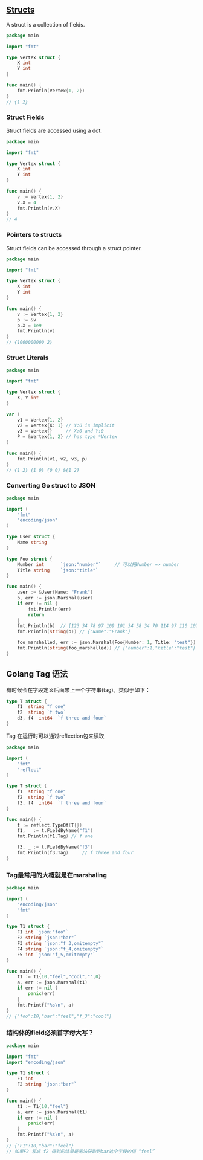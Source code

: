## [Structs](https://tour.golang.org/moretypes/2)

A struct is a collection of fields.

```go
package main

import "fmt"

type Vertex struct {
	X int
	Y int
}

func main() {
	fmt.Println(Vertex{1, 2})
}
// {1 2}
```

### Struct Fields
Struct fields are accessed using a dot.
```go
package main

import "fmt"

type Vertex struct {
    X int
    Y int
}

func main() {
    v := Vertex{1, 2}
    v.X = 4
    fmt.Println(v.X)
}
// 4
```

### Pointers to structs
Struct fields can be accessed through a struct pointer.
```go
package main

import "fmt"

type Vertex struct {
    X int
    Y int
}

func main() {
    v := Vertex{1, 2}
    p := &v
    p.X = 1e9
    fmt.Println(v)
}
// {1000000000 2}
```

### Struct Literals
```go
package main

import "fmt"

type Vertex struct {
    X, Y int
}

var (
    v1 = Vertex{1, 2}
    v2 = Vertex{X: 1} // Y:0 is implicit
    v3 = Vertex{}     // X:0 and Y:0
    P = &Vertex{1, 2} // has type *Vertex
)

func main() {
	fmt.Println(v1, v2, v3, p)
}
// {1 2} {1 0} {0 0} &{1 2}
```

### Converting Go struct to JSON
```go
package main

import (
    "fmt"
    "encoding/json"
)

type User struct {
    Name string
}

type Foo struct {
    Number int      `json:"number"`     // 可以把Number => number
    Title string    `json:"title"`
}

func main() {
    user := &User{Name: "Frank"}
    b, err := json.Marshal(user)
    if err != nil {
        fmt.Println(err)
        return
    }
    fmt.Println(b)  // [123 34 78 97 109 101 34 58 34 70 114 97 110 107 34 125]
    fmt.Println(string(b)) // {"Name":"Frank"}

    foo_marshalled, err := json.Marshal(Foo{Number: 1, Title: "test"})
    fmt.Println(string(foo_marshalled)) // {"number":1,"title":"test"}
}
```

## Golang Tag 语法
有时候会在字段定义后面带上一个字符串(tag)。类似于如下：
```go
type T struct {
    f1  string "f one"
    f2  string `f two`
    d3, f4  int64  `f three and four`
}
```
Tag 在运行时可以通过reflection包来读取
```go
package main

import (
    "fmt"
    "reflect"
)

type T struct {
    f1  string "f one"
    f2  string `f two`
    f3, f4  int64  `f three and four`
}

func main() {
    t := reflect.TypeOf(T{})
    f1, _ := t.FieldByName("f1")
    fmt.Println(f1.Tag) // f one

    f3, _ := t.FieldByName("f3")
    fmt.Println(f3.Tag)     // f three and four
}
```

### Tag最常用的大概就是在marshaling
```go
package main

import (
    "encoding/json"
    "fmt"
)

type T1 struct {
	F1 int `json:"foo"`
	F2 string `json:"bar"`
	F3 string `json:"f_3,omitempty"`
	F4 string `json:"f_4,omitempty"`
	F5 int `json:"f_5,omitempty"`
}

func main() {
	t1 := T1{10,"feel","cool","",0}
    a, err := json.Marshal(t1)
    if err != nil {
        panic(err)
    }
    fmt.Printf("%s\n", a)
}
// {"foo":10,"bar":"feel","f_3":"cool"}
```

### 结构体的field必须首字母大写？
```go
package main

import "fmt"
import "encoding/json"

type T1 struct {
	F1 int
	F2 string `json:"bar"`
}

func main() {
	t1 := T1{10,"feel"}
	a, err := json.Marshal(t1)
	if err != nil {
        panic(err)
    }
    fmt.Printf("%s\n", a)
}
// {"F1":10,"bar":"feel"}
// 如果F2 写成 f2 得到的结果是无法获取到bar这个字段的值 “feel”
```